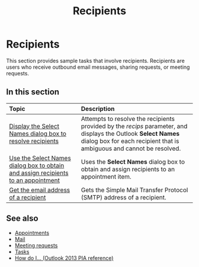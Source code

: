 ﻿---
title: Recipients
TOCTitle: Recipients
ms:assetid: 38aac7a2-b3ef-4a57-8ae2-f4f6312657ed
ms:mtpsurl: https://msdn.microsoft.com/library/Ff184602(v=office.15)
ms:contentKeyID: 55119897
ms.date: 07/24/2014
mtps_version: v=office.15
---

# Recipients

This section provides sample tasks that involve recipients. Recipients are users who receive outbound email messages, sharing requests, or meeting requests.

## In this section

|Topic|Description|
|:----|:----------|
|[Display the Select Names dialog box to resolve recipients](how-to-display-the-select-names-dialog-box-to-resolve-recipients.md)  |Attempts to resolve the recipients provided by the *recips* parameter, and displays the Outlook **Select Names** dialog box for each recipient that is ambiguous and cannot be resolved.|
|[Use the Select Names dialog box to obtain and assign recipients to an appointment](how-to-use-the-select-names-dialog-box-to-obtain-and-assign-recipients-to-an-appointment.md)  |Uses the **Select Names** dialog box to obtain and assign recipients to an appointment item.|
|[Get the email address of a recipient](how-to-get-the-e-mail-address-of-a-recipient.md)  |Gets the Simple Mail Transfer Protocol (SMTP) address of a recipient.|

## See also

- [Appointments](appointments.md)
- [Mail](mail.md)
- [Meeting requests](meeting-requests.md)
- [Tasks](tasks.md)
- [How do I... (Outlook 2013 PIA reference)](how-do-i-outlook-2013-pia-reference.md)

